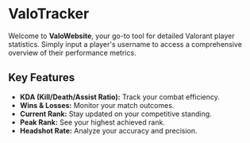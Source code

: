 # ValoTracker

Welcome to **ValoWebsite**, your go-to tool for detailed Valorant player statistics. Simply input a player's username to access a comprehensive overview of their performance metrics.

## Key Features

- **KDA (Kill/Death/Assist Ratio):** Track your combat efficiency.
- **Wins & Losses:** Monitor your match outcomes.
- **Current Rank:** Stay updated on your competitive standing.
- **Peak Rank:** See your highest achieved rank.
- **Headshot Rate:** Analyze your accuracy and precision.
